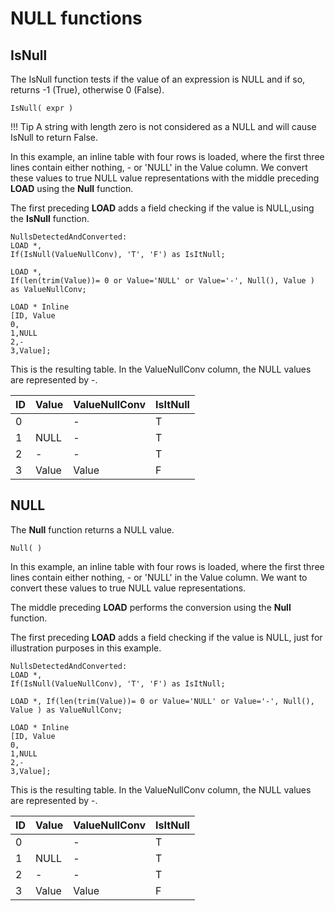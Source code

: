 # NULL functions

## IsNull

The IsNull function tests if the value of an expression is NULL and if
so, returns -1 (True), otherwise 0 (False).

`IsNull( expr )`

!!! Tip
    A string with length zero is not considered as a NULL and will cause
    IsNull to return False.

In this example, an inline table with four rows is loaded, where the
first three lines contain either nothing, - or 'NULL' in the Value
column. We convert these values to true NULL value representations with
the middle preceding **LOAD** using the **Null** function.

The first preceding **LOAD** adds a field checking if the value is NULL,using the
 **IsNull** function.

```qlik
NullsDetectedAndConverted:
LOAD *,
If(IsNull(ValueNullConv), 'T', 'F') as IsItNull;

LOAD *,
If(len(trim(Value))= 0 or Value='NULL' or Value='-', Null(), Value ) as ValueNullConv;

LOAD * Inline
[ID, Value
0,
1,NULL
2,-
3,Value];
```

This is the resulting table. In the ValueNullConv column, the NULL
values are represented by -.

| ID | Value | ValueNullConv | IsItNull |
| -- | ----- | ------------- | -------- |
| 0  |       | \-            | T        |
| 1  | NULL  | \-            | T        |
| 2  | \-    | \-            | T        |
| 3  | Value | Value         | F        |

## NULL

The **Null** function returns a NULL value.

`Null( )`

In this example, an inline table with four rows is loaded, where the
first three lines contain either nothing, - or 'NULL' in the Value
column. We want to convert these values to true NULL value
representations.

The middle preceding **LOAD** performs the conversion using the
 **Null** function.

The first preceding **LOAD** adds a field checking if the value is NULL, just for illustration
purposes in this
example.

```qlik
NullsDetectedAndConverted:
LOAD *,
If(IsNull(ValueNullConv), 'T', 'F') as IsItNull;

LOAD *, If(len(trim(Value))= 0 or Value='NULL' or Value='-', Null(), Value ) as ValueNullConv;

LOAD * Inline
[ID, Value
0,
1,NULL
2,-
3,Value];
```

This is the resulting table. In the ValueNullConv column, the NULL
values are represented by -.

| ID | Value | ValueNullConv | IsItNull |
| -- | ----- | ------------- | -------- |
| 0  |       | \-            | T        |
| 1  | NULL  | \-            | T        |
| 2  | \-    | \-            | T        |
| 3  | Value | Value         | F        |
